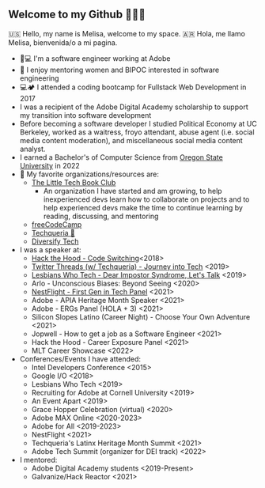 ## Welcome to my Github 👩🏻‍💻

🇺🇸 Hello, my name is Melisa, welcome to my space. 
🇦🇷 Hola, me llamo Melisa, bienvenida/o a mi pagina.

- 🎨💻  I'm a software engineer working at Adobe 
- 💌  I enjoy mentoring women and BIPOC interested in software engineering
- 💻🏕  I attended a coding bootcamp for Fullstack Web Development in 2017
- I was a recipient of the Adobe Digital Academy scholarship to support my transition into software development
- Before becoming a software developer I studied Political Economy at UC Berkeley, worked as a waitress, froyo attendant, abuse agent (i.e. social media content moderation), and miscellaneous social media content analyst. 
- I earned a Bachelor's of Computer Science from [Oregon State University](https://ecampus.oregonstate.edu/online-degrees/undergraduate/computer-science-postbacc) in 2022
- 💎  My favorite organizations/resources are:
    - [The Little Tech Book Club](https://github.com/LittleTechBookClub)
        - An organization I have started and am growing, to help inexperienced devs learn how to collaborate on projects and to help experienced devs make the time to continue learning by reading, discussing, and mentoring
    - [freeCodeCamp](https://www.freecodecamp.org/)
    - [Techqueria 🌮](https://techqueria.org/)
    - [Diversify Tech](https://www.diversifytech.co/)
- I was a speaker at:
    - [Hack the Hood - Code Switching](https://www.linkedin.com/posts/hackthehood_codeswitch-techprofessionals-activity-6543920535993139200-gJ7A)<2018>
    - [Twitter Threads (w/ Techqueria) - Journey into Tech](https://www.youtube.com/watch?v=MVPvWQS_08E&ab_channel=Techqueria) <2019>
    - [Lesbians Who Tech - Dear Impostor Syndrome, Let's Talk](https://www.youtube.com/watch?v=6FYreQemhP8&t=14s&ab_channel=MelisaIm) <2019>
    - Arlo - Unconscious Biases: Beyond Seeing <2020>
    - [NestFlight - First Gen in Tech Panel](https://www.youtube.com/watch?v=gjT7g3FlmYw&ab_channel=DigitalNEST) <2021>
    - Adobe - APIA Heritage Month Speaker <2021>
    - Adobe - ERGs Panel (HOLA + 3) <2021>
    - Silicon Slopes Latino (Career Night) - Choose Your Own Adventure <2021>
    - Jopwell - How to get a job as a Software Engineer <2021>
    - Hack the Hood - Career Exposure Panel <2021>
    - MLT Career Showcase <2022> 
- Conferences/Events I have attended:
    - Intel Developers Conference <2015>
    - Google I/O <2018>
    - Lesbians Who Tech <2019>
    - Recruiting for Adobe at Cornell University <2019>
    - An Event Apart <2019>
    - Grace Hopper Celebration (virtual) <2020>
    - Adobe MAX Online <2020-2023>
    - Adobe for All <2019-2023>
    - NestFlight <2021>
    - Techqueria's Latinx Heritage Month Summit <2021>
    - Adobe Tech Summit (organizer for DEI track) <2022>
- I mentored:
    - Adobe Digital Academy students <2019-Present>
    - Galvanize/Hack Reactor <2021> 

